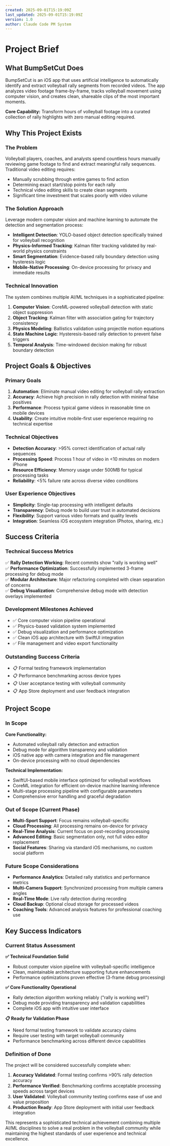 ```yaml
---
created: 2025-09-01T15:19:09Z
last_updated: 2025-09-01T15:19:09Z
version: 1.0
author: Claude Code PM System
---
```


# Project Brief

## What BumpSetCut Does

BumpSetCut is an iOS app that uses artificial intelligence to automatically identify and extract volleyball rally segments from recorded videos. The app analyzes video footage frame-by-frame, tracks volleyball movement using computer vision, and creates clean, shareable clips of the most important moments.

**Core Capability:** Transform hours of volleyball footage into a curated collection of rally highlights with zero manual editing required.

## Why This Project Exists

### The Problem
Volleyball players, coaches, and analysts spend countless hours manually reviewing game footage to find and extract meaningful rally sequences. Traditional video editing requires:
- Manually scrubbing through entire games to find action
- Determining exact start/stop points for each rally
- Technical video editing skills to create clean segments
- Significant time investment that scales poorly with video volume

### The Solution Approach
Leverage modern computer vision and machine learning to automate the detection and segmentation process:
- **Intelligent Detection**: YOLO-based object detection specifically trained for volleyball recognition
- **Physics-Informed Tracking**: Kalman filter tracking validated by real-world physics constraints  
- **Smart Segmentation**: Evidence-based rally boundary detection using hysteresis logic
- **Mobile-Native Processing**: On-device processing for privacy and immediate results

### Technical Innovation
The system combines multiple AI/ML techniques in a sophisticated pipeline:
1. **Computer Vision**: CoreML-powered volleyball detection with static object suppression
2. **Object Tracking**: Kalman filter with association gating for trajectory consistency  
3. **Physics Modeling**: Ballistics validation using projectile motion equations
4. **State Machine Logic**: Hysteresis-based rally detection to prevent false triggers
5. **Temporal Analysis**: Time-windowed decision making for robust boundary detection

## Project Goals & Objectives

### Primary Goals
1. **Automation**: Eliminate manual video editing for volleyball rally extraction
2. **Accuracy**: Achieve high precision in rally detection with minimal false positives
3. **Performance**: Process typical game videos in reasonable time on mobile devices
4. **Usability**: Create intuitive mobile-first user experience requiring no technical expertise

### Technical Objectives
- **Detection Accuracy**: >95% correct identification of actual rally sequences
- **Processing Speed**: Process 1 hour of video in <10 minutes on modern iPhone
- **Resource Efficiency**: Memory usage under 500MB for typical processing tasks
- **Reliability**: <5% failure rate across diverse video conditions

### User Experience Objectives
- **Simplicity**: Single-tap processing with intelligent defaults
- **Transparency**: Debug mode to build user trust in automated decisions
- **Flexibility**: Support various video formats and quality levels
- **Integration**: Seamless iOS ecosystem integration (Photos, sharing, etc.)

## Success Criteria

### Technical Success Metrics
✅ **Rally Detection Working**: Recent commits show "rally is working well"  
✅ **Performance Optimization**: Successfully implemented 3-frame processing for debug mode  
✅ **Modular Architecture**: Major refactoring completed with clean separation of concerns  
✅ **Debug Visualization**: Comprehensive debug mode with detection overlays implemented

### Development Milestones Achieved
- ✅ Core computer vision pipeline operational
- ✅ Physics-based validation system implemented  
- ✅ Debug visualization and performance optimization
- ✅ Clean iOS app architecture with SwiftUI integration
- ✅ File management and video export functionality

### Outstanding Success Criteria
- 📋 Formal testing framework implementation
- 📋 Performance benchmarking across device types
- 📋 User acceptance testing with volleyball community
- 📋 App Store deployment and user feedback integration

## Project Scope

### In Scope
**Core Functionality:**
- Automated volleyball rally detection and extraction
- Debug mode for algorithm transparency and validation
- iOS native app with camera integration and file management
- On-device processing with no cloud dependencies

**Technical Implementation:**
- SwiftUI-based mobile interface optimized for volleyball workflows
- CoreML integration for efficient on-device machine learning inference
- Multi-stage processing pipeline with configurable parameters
- Comprehensive error handling and graceful degradation

### Out of Scope (Current Phase)
- **Multi-Sport Support**: Focus remains volleyball-specific
- **Cloud Processing**: All processing remains on-device for privacy
- **Real-Time Analysis**: Current focus on post-recording processing
- **Advanced Editing**: Basic segmentation only, not full video editor replacement
- **Social Features**: Sharing via standard iOS mechanisms, no custom social platform

### Future Scope Considerations
- **Performance Analytics**: Detailed rally statistics and performance metrics
- **Multi-Camera Support**: Synchronized processing from multiple camera angles  
- **Real-Time Mode**: Live rally detection during recording
- **Cloud Backup**: Optional cloud storage for processed videos
- **Coaching Tools**: Advanced analysis features for professional coaching use

## Key Success Indicators

### Current Status Assessment
**✅ Technical Foundation Solid**
- Robust computer vision pipeline with volleyball-specific intelligence
- Clean, maintainable architecture supporting future enhancements
- Performance optimizations proven effective (3-frame debug processing)

**✅ Core Functionality Operational**  
- Rally detection algorithm working reliably ("rally is working well")
- Debug mode providing transparency and validation capabilities
- Complete iOS app with intuitive user interface

**📋 Ready for Validation Phase**
- Need formal testing framework to validate accuracy claims
- Require user testing with target volleyball community
- Performance benchmarking across different device capabilities

### Definition of Done
The project will be considered successfully complete when:
1. **Accuracy Validated**: Formal testing confirms >90% rally detection accuracy
2. **Performance Verified**: Benchmarking confirms acceptable processing speeds across target devices
3. **User Validated**: Volleyball community testing confirms ease of use and value proposition
4. **Production Ready**: App Store deployment with initial user feedback integration

This represents a sophisticated technical achievement combining multiple AI/ML disciplines to solve a real problem in the volleyball community while maintaining the highest standards of user experience and technical excellence.